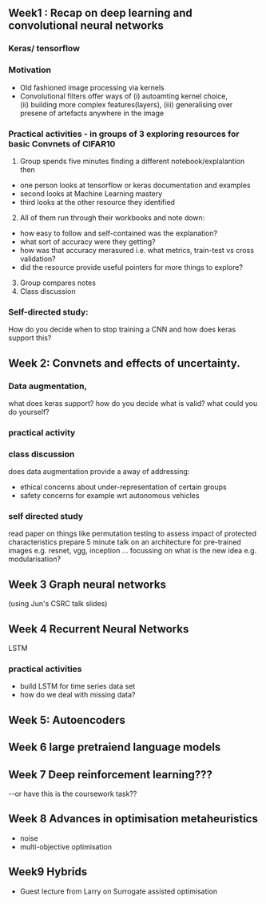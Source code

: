 ## Week1 : Recap on deep learning and convolutional neural networks

### Keras/ tensorflow

### Motivation
- Old fashioned image processing via kernels
- Convolutional filters offer ways of (i) autoamting kernel choice,  
  (ii) building more complex  features(layers), 
  (iii) generalising over presene of artefacts anywhere in the image


### Practical activities - in groups of 3 exploring resources for basic Convnets of CIFAR10
1. Group spends five minutes finding a different notebook/explalantion then
- one person looks at tensorflow or keras documentation and examples
- second looks at Machine Learning mastery
- third looks at the other resource they identified
2. All of them run through their workbooks and note down:
- how easy to follow and self-contained was the explanation?
- what sort of accuracy were they getting?
- how was that accuracy merasured i.e. what metrics, train-test vs cross validation?
- did the resource provide useful pointers for more things to explore?

3. Group compares notes 
4. Class discussion

### Self-directed study: 
How do you decide when to stop training a CNN and how does keras support this?


## Week 2: Convnets and effects of uncertainty.

### Data augmentation,
what does keras support?
how do you decide what is valid?
what could you do yourself?

### practical activity

### class discussion
does data augmentation provide a away of addressing:
- ethical concerns about under-representation of certain groups
- safety concerns for example wrt autonomous vehicles

### self directed study
read paper on things like permutation testing to assess impact of protected characteristics
prepare 5 minute talk on an architecture for pre-trained images e.g. resnet, vgg, inception ...
focussing on what is the new idea e.g. modularisation?

## Week 3 Graph neural networks
(using Jun's CSRC talk slides)

## Week 4 Recurrent Neural Networks
 LSTM
 
 ### practical activities
 - build LSTM for time series data set
 - how do we deal with missing data?
 
 ## Week 5: Autoencoders
 
 ## Week 6 large pretraiend language models
 
 ## Week 7 Deep reinforcement learning???
 --or have this is the coursework task??
 
 ## Week 8 Advances in optimisation metaheuristics 
 - noise
 - multi-objective optimisation
 
 ## Week9 Hybrids
 - Guest lecture from Larry on Surrogate assisted optimisation